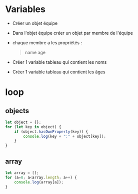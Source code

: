 # Variables
- Créer un objet équipe
- Dans l'objet équipe créer un objet par membre de l'équipe
- chaque membre a les propriétés :
	> name
	> age
	> 

- Créer 1 variable tableau qui contient les noms
- Créer 1 variable tableau qui contient les âges

# loop
## objects
```javascript
let object = {};
for (let key in object) {
	if (object.hasOwnProperty(key)) {
		console.log(key + ":" + object[key]);
	}
}
```

## array
```javascript
let array = [];
for (a=0; a<array.length; a++) {
	console.log(array[a]);
}
```